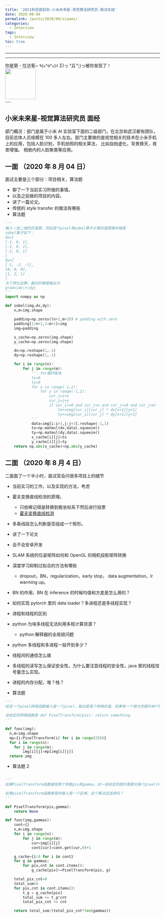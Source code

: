 ```yaml
---
title: '2021秋招提前批-小米未来星-视觉算法研究员-面试总结'
date: 2020-08-04
permalink: /posts/2020/08/xiaomi/
categories:
  - Interview
tags:
  - Interview
toc: true
---
```


---

---

<div>
<div class="button01">
      <visited_a href="#" display:inline>你是第<span data-hk-page="current"> - </span>位访客~</visited_a>
      <visited_p class="top">٩(๑^o^๑)۶</visited_p>
      <visited_p class="bottom">Σ(っ °Д °;)っ被你发现了！</visited_p>
</div>
<img align="center" width="100" src="{{ site.url }}/images/static/take_me.gif" alt="" display:inline>
</div>
---

## 小米未来星-视觉算法研究员 面经

部门概况：部门是属于小米 AI 实验室下面的二级部门，在北京和武汉都有团队，目前总体人员规模在 100 多人左右。部门主要做的是视觉相关的技术在小米手机上的应用，包括人脸识别，手机拍照的相关算法， 比如自拍虚化，背景换天，夜景增强。 相册内的人脸聚类等应用。

## 一面 （2020 年 8 月 04 日）

面试主要是三个部分：项目相关，算法题

- 聊了一下当前实习所做的事情。
- 以及之前做的项目的内容。
- 讲了一篇论文。
- 传统的 style transfer 的做法有哪些
- 算法题

```python
'''
输入一张二维的灰度图，然后逐个pixel用sobel算子计算灰度图像的梯度
sobel算子如下：
dx=[
[-1, 0, 1],
[-2, 0, 2],
[-1, 0, 1]
]
dy=[
[-1, -2, -1],
[0, 0, 0],
[1, 2, 1]
]
为了简化运算，最后的梯度输出为
grad=|dx|+|dy|
'''
import numpy as np

def sobel(img,dx,dy):
    n,m=img.shape

    padding=np.zeros((n+2,m+2)) # padding with zero
    padding[1:n+1,1:m+1]=img
    img=padding

    x_cache=np.zeros(img.shape)
    y_cache=np.zeros(img.shape)

    dx=np.reshape(1,-1)
    dy=np.reshape(1,-1)

    for i in range(n):
        for j in range(m):
            ''' for循环版本
            tx=0
            ty=0
            for x in range(-1,2):
                for y in range(-1,2):
                    cur_i=i+x
                    cur_j=j+y
                    if cur_i>=0 and cur_i<n and cur_j>=0 and cur_j<m:
                        tx+=img[cur_i][cur_j] * dx[x+1][y+1]
                        ty+=img[cur_i][cur_j] * dy[x+1][y+1]
            '''
            data=img[i:i+3,j:j+3].reshape(-1,1)
            tx=np.matmul(dx,data).squeeze()
            ty=np.matmul(dy,data).squeeze()
            x_cache[i][j]=tx
            y_cache[i][j]=ty
    return np.abs(x_cache)+np.abs(y_cache)

```

## 二面 （2020 年 8 月 4 日）

二面面了一个半小时，面试官会问很多项目上的细节

- 当前实习的工作，以及实现的方法，考虑

- 霍夫变换直线检测的原理。
  - 只依稀记得是转换到极坐标系下然后进行投票
  - [霍夫变换直线检测](https://www.cnblogs.com/cheermyang/p/5348820.html)

* 多条线段怎么判断是否组成一个矩形。

* 讲了一下论文

* 会不会安卓开发

* SLAM 系统的位姿矩阵如何和 OpenGL 的相机投影矩阵转换

* 深度学习抑制过拟合的方法有哪些

  - dropout，BN，regularization，early stop， data augmentation，lr warming up。

* BN 的作用，BN 在 inference 的时候均值和方差是怎么用的？

* 如何实现 pytorch 里的 data loader？多进程还是多线程实现？

* 进程和线程的区别

* python 为啥多线程无法利用多核计算资源？

  - python 解释器的全局锁问题

* python 多线程和多进程一般开到多少？

* 线程间的通信怎么做

* 多线程的读写怎么保证安全性，为什么要注意线程的安全性，java 里的线程信号量怎么实现。

* 进程的内存分配，堆？栈？

* 算法题

```python
'''
给定一个pixel转换函数输入是一个pixel，输出是某个转换的值，如果有一个很大的图片4K*5K 大小，想要对每个pixel依次操作得到返回的结果如何计算。

设给定的转换函数是 def PixelTransform(pix): return something
'''

def func(img):
  n,m=img.shape
  mp={i:PixelTransform(i) for i in range(256)}
  for i in range(n):
    for j in range(m):
        img[i][j]=mp[img[i][j]]
  return img

```

- 算法题 2

```python

'''
如果PixelTransform函数接受两个参数pix和gamma，对一张给定的图片需要对每个pixel计算多种不同的gamma值得到结果，假设有k个gamma选项，最终得到k个处理后的图片，求着k个图片所有的pixel的均值。

如果pixelTransform函数接受的输入是一个区域，这个算法还适用吗？
'''

def PixelTransform(pix,gamma):
    return None

def func(img,gammas):
    cont={}
    n,m=img.shape
    for i in range(n):
        for j in range(m):
            cur=img[i][j]
            cont[cur]=cont.get(cur,0)+1

    g_cache={i:0 for i in cont}
    for g in gammas:
        for pix,cnt in cont.items():
            g_cache[pix]+=PixelTransform(pix, g)

    total_pix_cnt=0
    total_sum=0
    for pix,cnt in cont.items():
        t_g = g_cache[pix]
        total_sum += t_g*cnt
        total_pix_cnt += cnt

    return total_sum/(total_pix_cnt*len(gammas))
```

<div data-hk-top-pages="5"> </div>
